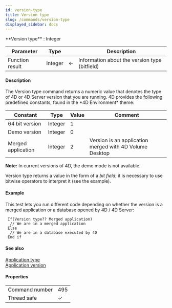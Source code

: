 ```yaml
---
id: version-type
title: Version type
slug: /commands/version-type
displayed_sidebar: docs
---
```


<!--REF #_command_.Version type.Syntax-->**Version type**  : Integer<!-- END REF-->
<!--REF #_command_.Version type.Params-->
| Parameter | Type |  | Description |
| --- | --- | --- | --- |
| Function result | Integer | &#8592; | Information about the version type (bitfield) |

<!-- END REF-->

#### Description 

<!--REF #_command_.Version type.Summary-->The Version type command returns a numeric value that denotes the type of 4D or 4D Server version that you are running.<!-- END REF--> 4D provides the following predefined constants, found in the *4D Environment* theme:

| Constant           | Type    | Value | Comment                                                 |
| ------------------ | ------- | ----- | ------------------------------------------------------- |
| 64 bit version     | Integer | 1     |                                                         |
| Demo version       | Integer | 0     |                                                         |
| Merged application | Integer | 2     | Version is an application merged with 4D Volume Desktop |

**Note:** In current versions of 4D, the demo mode is not available.

Version type returns a value in the form of a *bit field*; it is necessary to use bitwise operators to interpret it (see the example).

#### Example 

This test lets you run different code depending on whether the version is a merged application or a database opened by 4D / 4D Server:

```4d
 If(Version type?? Merged application)
  // We are in a merged application
 Else
  // We are in a database executed by 4D
 End if
```

#### See also 

[Application type](application-type.md)  
[Application version](application-version.md)  

#### Properties

|  |  |
| --- | --- |
| Command number | 495 |
| Thread safe | &check; |


